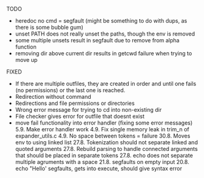 TODO
- heredoc no cmd = segfault (might be something to do with dups, as there is some bubble gum)
- unset PATH does not really unset the paths, though the env is removed
- some multiple unsets result in segfault due to remove from alpha function
- removing dir above current dir results in getcwd failure when trying to move up

FIXED
- If there are multiple outfiles, they are created in order and until one fails (no permissions) or the last one is reached.
- Redirection without command
- Redirections and file permissions or directories
- Wrong error message for trying to cd into non-existing dir
- File checker gives error for outfile that doesnt exist
- move fail functionality into error handler (fixing some error messages)
5.9. Make error handler work
4.9. Fix single memory leak in trim_n of expander_utils.c
4.9. No space between tokens = failure
30.8. Moves env to using linked list
27.8. Tokenization should not separate linked and quoted arguments
27.8. Rebuild parsing to handle connected arguments that should be placed in separate tokens
27.8. echo does not separate multiple agruments with a space
21.8. segfaults on empty input
20.8. echo "Hello' segfaults, gets into execute, should give syntax error
